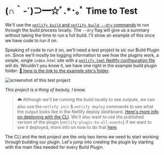 # (∩｀-´)⊃━☆ﾟ.*･｡ﾟ Time to Test

We'll use the [`netlify build` and `netlify build --dry` commands](https://docs.netlify.com/cli/get-started/?utm_source=blog&utm_medium=what-plugin-2-tzm&utm_campaign=devex#run-builds-locally) to run through the build process locally. The `--dry` flag will give us a summary without taking the time to run a full build. I'll show an example of this once we have code to run it on.

Speaking of code to run it on, we'll need a test project to sic our Build Plugin on. Since we'll mostly be logging information to see how the plugins work, a simple, single `index.html` site with a [`netlify.toml` Netlify configuration file](https://docs.netlify.com/configure-builds/file-based-configuration/?utm_source=blog&utm_medium=what-plugin-2-tzm&utm_campaign=devex) will do. Wouldn't you know it, we have one right in the example build plugin folder: [🐙 here is the link to the example site's folder](https://github.com/tzmanics/netlify-plugin-to-all-events/tree/master/test-project).

![screenshot of this test project](/img/blog/test-project.jpg)

*This project is a thing of beauty, I know.*

> 🌥 Although we'll be running the build locally to see outputs, we can also use the `netlify init` & `netlify deploy` commands to see what the output looks like in the Netlify deploy dashboard. [Here's more info on deploying with the CLI](https://www.netlify.com/blog/2019/05/28/deploy-in-seconds-with-netlify-cli/?utm_source=blog&utm_medium=what-plugin-2-tzm&utm_campaign=devex#faster-deploys-with-the-netlify-cli). We'll also want to use the published version of the plugin (`netlify-plugin-to-all-events`) if we want to see it deployed, more info on how to do that [here](https://www.netlify.com/blog/2020/04/30/whats-a-netlify-build-plugin-series-part-1-using-build-plugins/?utm_source=blog&utm_medium=what-plugin-2-tzm&utm_campaign=devex#adding-a-build-plugin).

The CLI and the test project are the only two items we need to start working through building our plugin. Let's jump into creating the plugin by starting with the main files needed for every Build Plugin.
